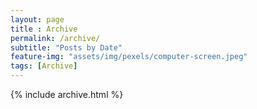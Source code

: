 ```yaml
--- 
layout: page
title : Archive
permalink: /archive/
subtitle: "Posts by Date" 
feature-img: "assets/img/pexels/computer-screen.jpeg"
tags: [Archive]
---
```


{% include archive.html %}
